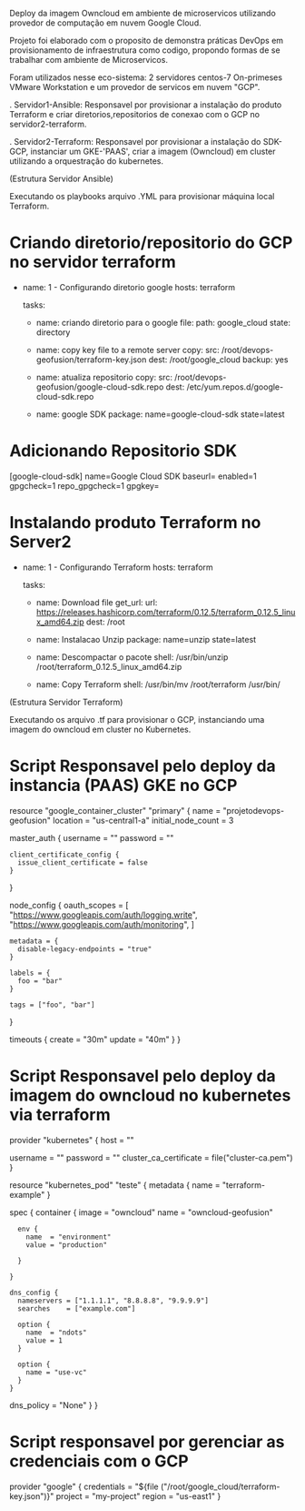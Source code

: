 Deploy da imagem Owncloud em ambiente de microservicos utilizando provedor de computação em nuvem Google Cloud.

Projeto foi elaborado com o proposito de demonstra práticas DevOps em provisionamento de infraestrutura como codigo, propondo formas de se trabalhar com ambiente de Microservicos.

Foram utilizados nesse eco-sistema: 
2 servidores centos-7 On-primeses VMware Workstation e um provedor de servicos em nuvem "GCP".

. Servidor1-Ansible: Responsavel por provisionar a instalação do produto Terraform e criar diretorios,repositorios de
conexao com o GCP no servidor2-terraform.
 
. Servidor2-Terraform: Responsavel por provisionar a instalação do SDK-GCP, instanciar um GKE-'PAAS', criar a imagem (Owncloud) em cluster utilizando a orquestração do kubernetes.

(Estrutura Servidor Ansible)

Executando os playbooks arquivo .YML para provisionar máquina local Terraform.

# Criando diretorio/repositorio do GCP no servidor terraform

- name: 1 - Configurando diretorio google
  hosts: terraform

  tasks:
  - name: criando diretorio para o google
    file:
     path: google_cloud
     state: directory

  - name: copy key file to a remote server
    copy:
     src:  /root/devops-geofusion/terraform-key.json
     dest:  /root/google_cloud
     backup: yes

  - name: atualiza repositorio
    copy:
     src: /root/devops-geofusion/google-cloud-sdk.repo
     dest: /etc/yum.repos.d/google-cloud-sdk.repo

  - name: google SDK
    package: name=google-cloud-sdk state=latest

# Adicionando Repositorio SDK 

[google-cloud-sdk]
name=Google Cloud SDK
baseurl=
enabled=1
gpgcheck=1
repo_gpgcheck=1
gpgkey=


# Instalando produto Terraform no Server2 

- name: 1 - Configurando Terraform
  hosts: terraform

  tasks:
  - name: Download file
    get_url:
      url: https://releases.hashicorp.com/terraform/0.12.5/terraform_0.12.5_linux_amd64.zip
      dest: /root

  - name: Instalacao Unzip
    package: name=unzip state=latest

  - name: Descompactar o pacote
    shell: /usr/bin/unzip /root/terraform_0.12.5_linux_amd64.zip

  - name: Copy Terraform
    shell: /usr/bin/mv /root/terraform /usr/bin/


(Estrutura Servidor Terraform)

Executando os arquivo .tf para provisionar o GCP, instanciando uma imagem do owncloud em cluster no Kubernetes. 

# Script Responsavel pelo deploy da instancia (PAAS) GKE no GCP

resource "google_container_cluster" "primary" {
  name               = "projetodevops-geofusion"
  location           = "us-central1-a"
  initial_node_count = 3

  master_auth {
    username = ""
    password = ""

    client_certificate_config {
      issue_client_certificate = false
    }
  }

  node_config {
    oauth_scopes = [
      "https://www.googleapis.com/auth/logging.write",
      "https://www.googleapis.com/auth/monitoring",
    ]

    metadata = {
      disable-legacy-endpoints = "true"
    }

    labels = {
      foo = "bar"
    }

    tags = ["foo", "bar"]
  }

  timeouts {
    create = "30m"
    update = "40m"
  }
}



# Script Responsavel pelo deploy da imagem do owncloud no kubernetes via terraform

provider "kubernetes" {
  host = ""

  username = ""
  password = ""
    cluster_ca_certificate = file("cluster-ca.pem")
}


resource "kubernetes_pod" "teste" {
  metadata {
    name = "terraform-example"
  }

  spec {
    container {
      image = "owncloud"
      name = "owncloud-geofusion"

      env {
        name  = "environment"
        value = "production"

      }

    }

    dns_config {
      nameservers = ["1.1.1.1", "8.8.8.8", "9.9.9.9"]
      searches    = ["example.com"]

      option {
        name  = "ndots"
        value = 1
      }

      option {
        name = "use-vc"
      }
    }
 dns_policy = "None"
  }
}


# Script responsavel por gerenciar as credenciais com o GCP

provider "google" {
  credentials = "${file ("/root/google_cloud/terraform-key.json")}"
  project = "my-project"
  region = "us-east1"
}


























